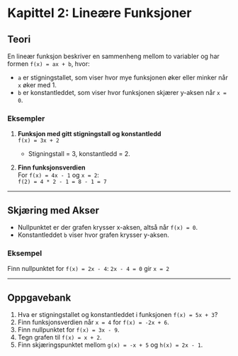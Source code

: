 # Kapittel 2: Lineære Funksjoner

## Teori
En lineær funksjon beskriver en sammenheng mellom to variabler og har formen `f(x) = ax + b`, hvor:
- `a` er stigningstallet, som viser hvor mye funksjonen øker eller minker når `x` øker med 1.
- `b` er konstantleddet, som viser hvor funksjonen skjærer y-aksen når `x = 0`.

### Eksempler
1. **Funksjon med gitt stigningstall og konstantledd**  
   `f(x) = 3x + 2`  
   - Stigningstall = 3, konstantledd = 2.
   
2. **Finn funksjonsverdien**  
   For `f(x) = 4x - 1` og `x = 2`:  
   `f(2) = 4 * 2 - 1 = 8 - 1 = 7`

---

## Skjæring med Akser
- Nullpunktet er der grafen krysser x-aksen, altså når `f(x) = 0`.
- Konstantleddet `b` viser hvor grafen krysser y-aksen.

### Eksempel
Finn nullpunktet for `f(x) = 2x - 4`:
   `2x - 4 = 0` gir `x = 2`

---

## Oppgavebank
1. Hva er stigningstallet og konstantleddet i funksjonen `f(x) = 5x + 3`?
2. Finn funksjonsverdien når `x = 4` for `f(x) = -2x + 6`.
3. Finn nullpunktet for `f(x) = 3x - 9`.
4. Tegn grafen til `f(x) = x + 2`.
5. Finn skjæringspunktet mellom `g(x) = -x + 5` og `h(x) = 2x - 1`.
